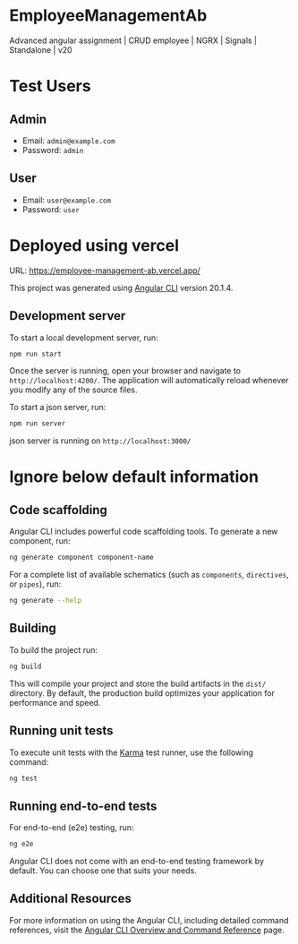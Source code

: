 # EmployeeManagementAb

Advanced angular assignment | CRUD employee | NGRX | Signals | Standalone | v20

# Test Users

## Admin

- Email: `admin@example.com`
- Password: `admin`

## User

- Email: `user@example.com`
- Password: `user`

# Deployed using vercel

URL: https://employee-management-ab.vercel.app/

This project was generated using [Angular CLI](https://github.com/angular/angular-cli) version 20.1.4.

## Development server

To start a local development server, run:

```bash
npm run start
```

Once the server is running, open your browser and navigate to `http://localhost:4200/`. The application will automatically reload whenever you modify any of the source files.

To start a json server, run:

```bash
npm run server
```

json server is running on `http://localhost:3000/`

# Ignore below default information
## Code scaffolding

Angular CLI includes powerful code scaffolding tools. To generate a new component, run:

```bash
ng generate component component-name
```

For a complete list of available schematics (such as `components`, `directives`, or `pipes`), run:

```bash
ng generate --help
```

## Building

To build the project run:

```bash
ng build
```

This will compile your project and store the build artifacts in the `dist/` directory. By default, the production build optimizes your application for performance and speed.

## Running unit tests

To execute unit tests with the [Karma](https://karma-runner.github.io) test runner, use the following command:

```bash
ng test
```

## Running end-to-end tests

For end-to-end (e2e) testing, run:

```bash
ng e2e
```

Angular CLI does not come with an end-to-end testing framework by default. You can choose one that suits your needs.

## Additional Resources

For more information on using the Angular CLI, including detailed command references, visit the [Angular CLI Overview and Command Reference](https://angular.dev/tools/cli) page.
